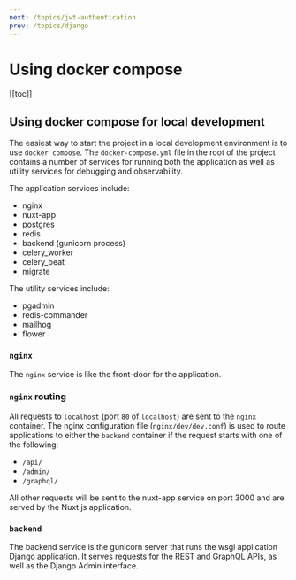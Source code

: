 ```yaml
---
next: /topics/jwt-authentication
prev: /topics/django
---
```


# Using docker compose

[[toc]]

## Using docker compose for local development

The easiest way to start the project in a local development environment is to use `docker compose`. The `docker-compose.yml` file in the root of the project contains a number of services for running both the application as well as utility services for debugging and observability.

The application services include:

- nginx
- nuxt-app
- postgres
- redis
- backend (gunicorn process)
- celery_worker
- celery_beat
- migrate

The utility services include:

- pgadmin
- redis-commander
- mailhog
- flower

### `nginx`

The `nginx` service is like the front-door for the application.

### `nginx` routing

All requests to `localhost` (port `80` of `localhost`) are sent to the `nginx` container. The nginx configuration file (`nginx/dev/dev.conf`) is used to route applications to either the `backend` container if the request starts with one of the following:

- `/api/`
- `/admin/`
- `/graphql/`

All other requests will be sent to the nuxt-app service on port 3000 and are served by the Nuxt.js application.

### `backend`

The backend service is the gunicorn server that runs the wsgi application Django application. It serves requests for the REST and GraphQL APIs, as well as the Django Admin interface.
